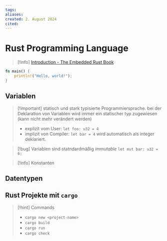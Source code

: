 ```yaml
---
tags: 
aliases: 
created: 2. August 2024
cited:
---
```


# Rust Programming Language

> [!info] [Introduction - The Embedded Rust Book](https://docs.rust-embedded.org/book/index.html)

```rust title="Hello World"
fn main() {
    println!("Hello, world!");
}
```

## Variablen

> [!important] statisch und stark typisierte Programmiersprache.
bei der Deklaration von Variablen wird immer ein statischer typ zugewiesen (kann nicht mehr verändert werden)
> - explizit vom User: `let foo: u32 = 4`
> - implizit von Compiler: `let bar = 4` wird automatisch als integer deklariert.

> [!bug] Variablen sind statndardmäßig *immutable*
> `let mut bar: u32 = 6;`

> [!info] Konstanten
> 

## Datentypen

## Rust Projekte mit `cargo`

> [!hint] Commands
> - `cargo new <project-name>`
> - `cargo build`
> - `cargo run`
> - `cargo check`